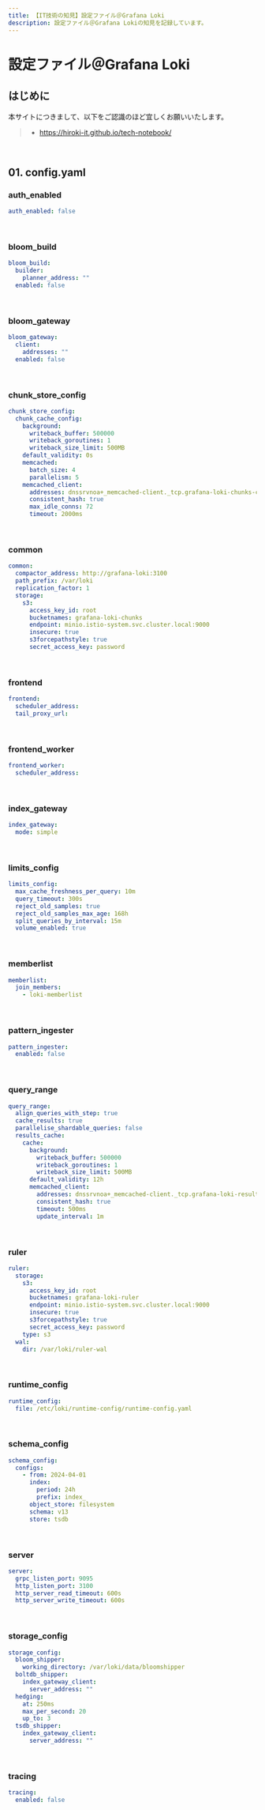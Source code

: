 ```yaml
---
title: 【IT技術の知見】設定ファイル＠Grafana Loki
description: 設定ファイル＠Grafana Lokiの知見を記録しています。
---
```


# 設定ファイル＠Grafana Loki

## はじめに

本サイトにつきまして、以下をご認識のほど宜しくお願いいたします。

> - https://hiroki-it.github.io/tech-notebook/

<br>

## 01. config.yaml

### auth_enabled

```yaml
auth_enabled: false
```

<br>

### bloom_build

```yaml
bloom_build:
  builder:
    planner_address: ""
  enabled: false
```

<br>

### bloom_gateway

```yaml
bloom_gateway:
  client:
    addresses: ""
  enabled: false
```

<br>

### chunk_store_config

```yaml
chunk_store_config:
  chunk_cache_config:
    background:
      writeback_buffer: 500000
      writeback_goroutines: 1
      writeback_size_limit: 500MB
    default_validity: 0s
    memcached:
      batch_size: 4
      parallelism: 5
    memcached_client:
      addresses: dnssrvnoa+_memcached-client._tcp.grafana-loki-chunks-cache.istio-system.svc
      consistent_hash: true
      max_idle_conns: 72
      timeout: 2000ms
```

<br>

### common

```yaml
common:
  compactor_address: http://grafana-loki:3100
  path_prefix: /var/loki
  replication_factor: 1
  storage:
    s3:
      access_key_id: root
      bucketnames: grafana-loki-chunks
      endpoint: minio.istio-system.svc.cluster.local:9000
      insecure: true
      s3forcepathstyle: true
      secret_access_key: password
```

<br>

### frontend

```yaml
frontend:
  scheduler_address:
  tail_proxy_url:
```

<br>

### frontend_worker

```yaml
frontend_worker:
  scheduler_address:
```

<br>

### index_gateway

```yaml
index_gateway:
  mode: simple
```

<br>

### limits_config

```yaml
limits_config:
  max_cache_freshness_per_query: 10m
  query_timeout: 300s
  reject_old_samples: true
  reject_old_samples_max_age: 168h
  split_queries_by_interval: 15m
  volume_enabled: true
```

<br>

### memberlist

```yaml
memberlist:
  join_members:
    - loki-memberlist
```

<br>

### pattern_ingester

```yaml
pattern_ingester:
  enabled: false
```

<br>

### query_range

```yaml
query_range:
  align_queries_with_step: true
  cache_results: true
  parallelise_shardable_queries: false
  results_cache:
    cache:
      background:
        writeback_buffer: 500000
        writeback_goroutines: 1
        writeback_size_limit: 500MB
      default_validity: 12h
      memcached_client:
        addresses: dnssrvnoa+_memcached-client._tcp.grafana-loki-results-cache.istio-system.svc
        consistent_hash: true
        timeout: 500ms
        update_interval: 1m
```

<br>

### ruler

```yaml
ruler:
  storage:
    s3:
      access_key_id: root
      bucketnames: grafana-loki-ruler
      endpoint: minio.istio-system.svc.cluster.local:9000
      insecure: true
      s3forcepathstyle: true
      secret_access_key: password
    type: s3
  wal:
    dir: /var/loki/ruler-wal
```

<br>

### runtime_config

```yaml
runtime_config:
  file: /etc/loki/runtime-config/runtime-config.yaml
```

<br>

### schema_config

```yaml
schema_config:
  configs:
    - from: 2024-04-01
      index:
        period: 24h
        prefix: index_
      object_store: filesystem
      schema: v13
      store: tsdb
```

<br>

### server

```yaml
server:
  grpc_listen_port: 9095
  http_listen_port: 3100
  http_server_read_timeout: 600s
  http_server_write_timeout: 600s
```

<br>

### storage_config

```yaml
storage_config:
  bloom_shipper:
    working_directory: /var/loki/data/bloomshipper
  boltdb_shipper:
    index_gateway_client:
      server_address: ""
  hedging:
    at: 250ms
    max_per_second: 20
    up_to: 3
  tsdb_shipper:
    index_gateway_client:
      server_address: ""
```

<br>

### tracing

```yaml
tracing:
  enabled: false
```

<br>
